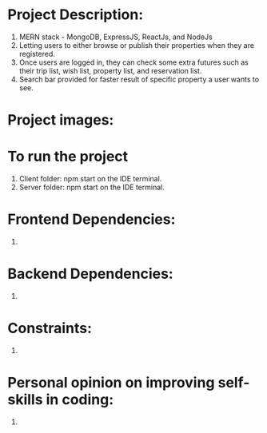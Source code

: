 #  Project Description:
   1) MERN stack - MongoDB, ExpressJS, ReactJs, and NodeJs
   2) Letting users to either browse or publish their properties when they are registered.
   3) Once users are logged in, they can check some extra futures such as their trip list,
      wish list, property list, and reservation list.
   4) Search bar provided for faster result of specific property a user wants to see.
   
#  Project images:

#  To run the project
   1) Client folder: npm start on the IDE terminal.
   2) Server folder: npm start on the IDE terminal.

#  Frontend Dependencies:
   1)

#  Backend Dependencies:
   1)

#  Constraints:
   1)

#  Personal opinion on improving self-skills in coding:
   1)
